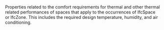 ﻿Properties related to the comfort requirements for thermal and other  thermal related performances of spaces that apply to the occurrences of IfcSpace or IfcZone. This includes the required design temperature, humidity, and air conditioning.